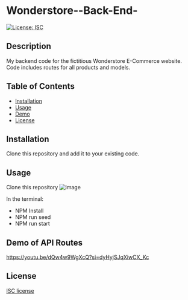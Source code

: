 # Wonderstore--Back-End-
[![License: ISC](https://img.shields.io/badge/License-ISC-blue.svg)](https://opensource.org/licenses/ISC)

## Description
My backend code for the fictitious Wonderstore E-Commerce website. Code includes routes for all products and models. 

## Table of Contents

* [Installation](#installation)
* [Usage](#usage)
* [Demo](#demo)
* [License](#license)

## Installation

Clone this repository and add it to your existing code. 

## Usage

Clone this repository ![image](https://github.com/Villzies/Wonderstore--Back-End-/assets/135443479/7f903aa8-dd67-44e9-a1b8-3c8432fb96fb)

 In the terminal:

 - NPM Install
 - NPM run seed
 - NPM run start

## Demo of API Routes

https://youtu.be/dQw4w9WgXcQ?si=dyHyjSJqXiwCX_Kc

## License 

[ISC license](https://github.com/jconeff/README_generator/blob/main/LICENSE)
